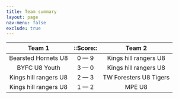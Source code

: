 ```yaml
---
title: Team summary
layout: page
nav-menu: false
exclude: true
---
```




|        Team 1         |  ::Score::  |         Team 2         |
|:---------------------:|:-----------:|:----------------------:|
|  Bearsted Hornets U8  | 0 &mdash; 9 | Kings hill rangers U8  |
|     BYFC U8 Youth     | 3 &mdash; 0 | Kings hill rangers U8  |
| Kings hill rangers U8 | 2 &mdash; 3 | TW Foresters U8 Tigers |
| Kings hill rangers U8 | 1 &mdash; 2 |         MPE U8         |

 <br /><br /><br />